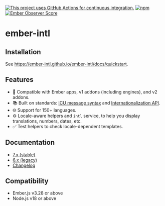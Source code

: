 [![This project uses GitHub Actions for continuous integration.](https://github.com/ember-intl/ember-intl/actions/workflows/ci-cd.yml/badge.svg)](https://github.com/ember-intl/ember-intl/actions/workflows/ci-cd.yml)
[![npm](https://img.shields.io/npm/dm/ember-intl.svg)](https://www.npmjs.com/package/ember-intl)
[![Ember Observer Score](http://emberobserver.com/badges/ember-intl.svg)](http://emberobserver.com/addons/ember-intl)

# ember-intl


## Installation

See https://ember-intl.github.io/ember-intl/docs/quickstart.


## Features

* 🐹 Compatible with Ember apps, v1 addons (including engines), and v2 addons.
* 📚 Built on standards: [ICU message syntax](https://formatjs.github.io/docs/core-concepts/icu-syntax/) and [Internationalization API](https://developer.mozilla.org/docs/Web/JavaScript/Reference/Global_Objects/Intl).
* 🌐 Support for 150+ languages.
* ⚙️ Locale-aware helpers and `intl` service, to help you display translations, numbers, dates, etc.
* ✅ Test helpers to check locale-dependent templates.


## Documentation

- [7.x (stable)](https://ember-intl.github.io/ember-intl/)
- [6.x (legacy)](https://ember-intl.github.io/ember-intl/versions/v6.5.6/)
- [Changelog](https://github.com/ember-intl/ember-intl/blob/main/packages/ember-intl/CHANGELOG.md)


## Compatibility

* Ember.js v3.28 or above
* Node.js v18 or above
